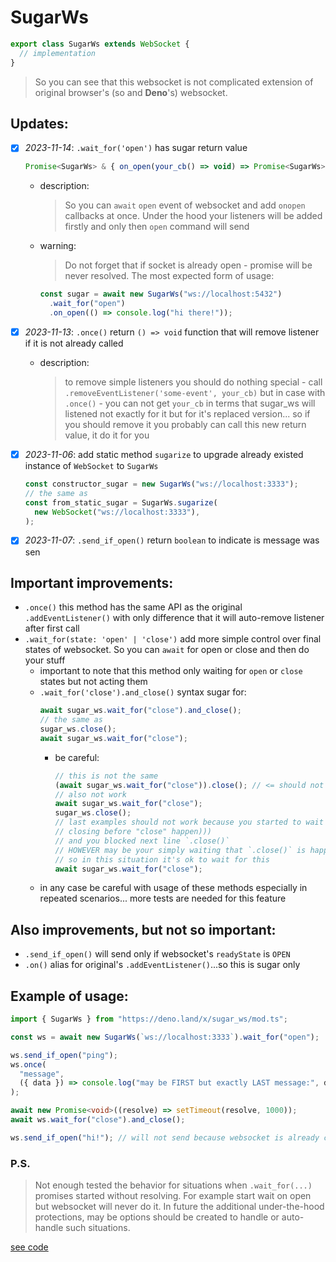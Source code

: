 # SugarWs

```ts
export class SugarWs extends WebSocket {
  // implementation
}
```

> So you can see that this websocket is not complicated extension of original
> browser's (so and **Deno**'s) websocket.

## Updates:

- [x] _2023-11-14_: `.wait_for('open')` has sugar return value
  ```ts
  Promise<SugarWs> & { on_open(your_cb() => void) => Promise<SugarWs> }
  ```
  - description:
    > So you can `await` `open` event of websocket and add `onopen` callbacks at
    > once. Under the hood your listeners will be added firstly and only then
    > `open` command will send
  - warning:
    > Do not forget that if socket is already open - promise will be never
    > resolved. The most expected form of usage:
    ```ts
    const sugar = await new SugarWs("ws://localhost:5432")
      .wait_for("open")
      .on_open(() => console.log("hi there!"));
    ```
- [x] _2023-11-13_: `.once()` return `() => void` function that will remove
      listener if it is not already called
  - description:
    > to remove simple listeners you should do nothing special - call
    > `.removeEventListener('some-event', your_cb)` but in case with `.once()` -
    > you can not get `your_cb` in terms that sugar_ws will listened not exactly
    > for it but for it's replaced version... so if you should remove it you
    > probably can call this new return value, it do it for you

- [x] _2023-11-06_: add static method `sugarize` to upgrade already existed
      instance of `WebSocket` to `SugarWs`
  ```ts
  const constructor_sugar = new SugarWs("ws://localhost:3333");
  // the same as
  const from_static_sugar = SugarWs.sugarize(
    new WebSocket("ws://localhost:3333"),
  );
  ```
- [x] _2023-11-07_: `.send_if_open()` return `boolean` to indicate is message
      was sen

## Important improvements:

- `.once()` this method has the same API as the original `.addEventListener()`
  with only difference that it will auto-remove listener after first call
- `.wait_for(state: 'open' | 'close')` add more simple control over final states
  of websocket. So you can `await` for open or close and then do your stuff
  - important to note that this method only waiting for `open` or `close` states
    but not acting them
  - `.wait_for('close').and_close()` syntax sugar for:
    ```ts
    await sugar_ws.wait_for("close").and_close();
    // the same as
    sugar_ws.close();
    await sugar_ws.wait_for("close");
    ```
    - be careful:
      ```ts
      // this is not the same
      (await sugar_ws.wait_for("close")).close(); // <= should not work
      // also not work
      await sugar_ws.wait_for("close");
      sugar_ws.close();
      // last examples should not work because you started to wait
      // closing before "close" happen)))
      // and you blocked next line `.close()`
      // HOWEVER may be your simply waiting that `.close()` is happen somewhere
      // so in this situation it's ok to wait for this
      await sugar_ws.wait_for("close");
      ```
  - in any case be careful with usage of these methods especially in repeated
    scenarios... more tests are needed for this feature

## Also improvements, but not so important:

- `.send_if_open()` will send only if websocket's `readyState` is `OPEN`
- `.on()` alias for original's `.addEventListener()`...so this is sugar only

## Example of usage:

```ts
import { SugarWs } from "https://deno.land/x/sugar_ws/mod.ts";

const ws = await new SugarWs(`ws://localhost:3333`).wait_for("open");

ws.send_if_open("ping");
ws.once(
  "message",
  ({ data }) => console.log("may be FIRST but exactly LAST message:", data),
);

await new Promise<void>((resolve) => setTimeout(resolve, 1000));
await ws.wait_for("close").and_close();

ws.send_if_open("hi!"); // will not send because websocket is already closed
```

### P.S.

> Not enough tested the behavior for situations when `.wait_for(...)` promises
> started without resolving. For example start wait on open but websocket will
> never do it. In future the additional under-the-hood protections, may be
> options should be created to handle or auto-handle such situations.

[see code](https://github.com/nik-kita/sugar_ws/blob/main/source-code.md)

